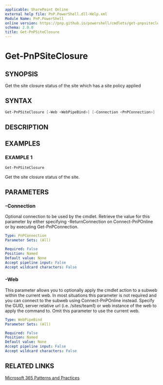 ```yaml
---
applicable: SharePoint Online
external help file: PnP.PowerShell.dll-Help.xml
Module Name: PnP.PowerShell
online version: https://pnp.github.io/powershell/cmdlets/get-pnpsiteclosure
schema: 2.0.0
title: Get-PnPSiteClosure
---
```


# Get-PnPSiteClosure

## SYNOPSIS
Get the site closure status of the site which has a site policy applied

## SYNTAX

```powershell
Get-PnPSiteClosure [-Web <WebPipeBind>] [-Connection <PnPConnection>] [<CommonParameters>]
```

## DESCRIPTION

## EXAMPLES

### EXAMPLE 1
```powershell
Get-PnPSiteClosure
```

Get the site closure status of the site.

## PARAMETERS

### -Connection
Optional connection to be used by the cmdlet. Retrieve the value for this parameter by either specifying -ReturnConnection on Connect-PnPOnline or by executing Get-PnPConnection.

```yaml
Type: PnPConnection
Parameter Sets: (All)

Required: False
Position: Named
Default value: None
Accept pipeline input: False
Accept wildcard characters: False
```

### -Web
This parameter allows you to optionally apply the cmdlet action to a subweb within the current web. In most situations this parameter is not required and you can connect to the subweb using Connect-PnPOnline instead. Specify the GUID, server relative url (i.e. /sites/team1) or web instance of the web to apply the command to. Omit this parameter to use the current web.

```yaml
Type: WebPipeBind
Parameter Sets: (All)

Required: False
Position: Named
Default value: None
Accept pipeline input: False
Accept wildcard characters: False
```

## RELATED LINKS

[Microsoft 365 Patterns and Practices](https://aka.ms/m365pnp)